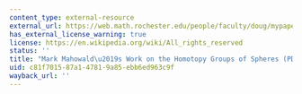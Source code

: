 ```yaml
---
content_type: external-resource
external_url: https://web.math.rochester.edu/people/faculty/doug/mypapers/mahowalds-groups.pdf
has_external_license_warning: true
license: https://en.wikipedia.org/wiki/All_rights_reserved
status: ''
title: "Mark Mahowald\u2019s Work on the Homotopy Groups of Spheres (PDF)"
uid: c81f7015-87a1-4781-9a85-ebb6ed963c9f
wayback_url: ''
---
```

